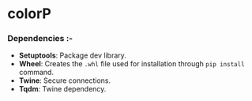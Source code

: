 # colorP

### Dependencies :-
- **Setuptools**: Package dev library.
- **Wheel**: Creates the `.whl` file used for installation through `pip install` command.
- **Twine**: Secure connections.
- **Tqdm**: Twine dependency.
